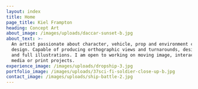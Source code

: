 ```yaml
---
layout: index
title: Home
page_title: Kiel Frampton
heading: Concept Art
about_image: /images/uploads/daccar-sunset-b.jpg
about_text: >-
  An artist passionate about character, vehicle, prop and environment concept
  design. Capable of producing orthographic views and turnarounds, design pages
  and full illustrations. I am open to working on moving image, interactive
  media or print projects.
experience_image: /images/uploads/dropship-3.jpg
portfolio_image: /images/uploads/37sci-fi-soldier-close-up-b.jpg
contact_image: /images/uploads/ship-battle-2.jpg
---
```


